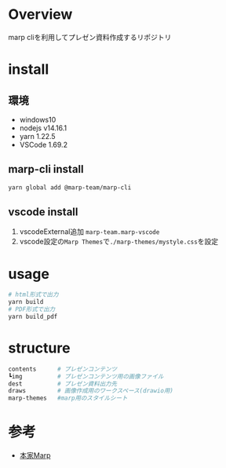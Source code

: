 # Overview
marp cliを利用してプレゼン資料作成するリポジトリ

# install 
## 環境 
- windows10 
- nodejs v14.16.1
- yarn 1.22.5
- VSCode 1.69.2

## marp-cli install 
```bash
yarn global add @marp-team/marp-cli
```
## vscode install 
1. vscodeExternal追加 `marp-team.marp-vscode`
2. vscode設定の`Marp Themes`で`./marp-themes/mystyle.css`を設定

# usage
```bash
# html形式で出力
yarn build
# PDF形式で出力
yarn build_pdf
```
# structure 
```bash
contents      # プレゼンコンテンツ
┗img          # プレゼンコンテンツ用の画像ファイル
dest          # プレゼン資料出力先
draws         # 画像作成用のワークスペース(drawio用)
marp-themes   #marp用のスタイルシート
```

# 参考
- [本家Marp](https://marp.app/)
